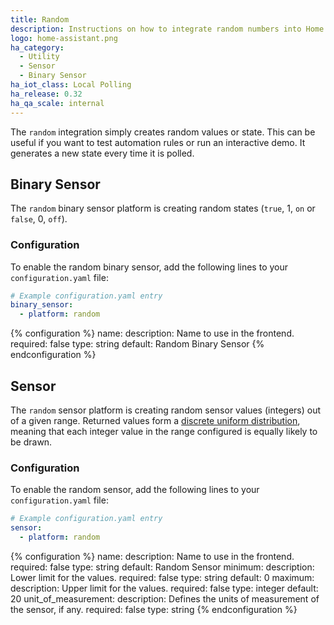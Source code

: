 ```yaml
---
title: Random
description: Instructions on how to integrate random numbers into Home Assistant.
logo: home-assistant.png
ha_category:
  - Utility
  - Sensor
  - Binary Sensor
ha_iot_class: Local Polling
ha_release: 0.32
ha_qa_scale: internal
---
```


The `random` integration simply creates random values or state. This can be useful if you want to test automation rules or run an interactive demo. It generates a new state every time it is polled.

## Binary Sensor

The `random` binary sensor platform is creating random states (`true`, 1, `on` or `false`, 0, `off`).

### Configuration

To enable the random binary sensor, add the following lines to your `configuration.yaml` file:

```yaml
# Example configuration.yaml entry
binary_sensor:
  - platform: random
```

{% configuration %}
name:
  description: Name to use in the frontend.
  required: false
  type: string
  default: Random Binary Sensor
{% endconfiguration %}

## Sensor

The `random` sensor platform is creating random sensor values (integers) out of a given range. Returned values form a [discrete uniform distribution](https://en.wikipedia.org/wiki/Discrete_uniform_distribution), meaning that each integer value in the range configured is equally likely to be drawn.

### Configuration

To enable the random sensor, add the following lines to your `configuration.yaml` file:

```yaml
# Example configuration.yaml entry
sensor:
  - platform: random
```

{% configuration %}
name:
  description: Name to use in the frontend.
  required: false
  type: string
  default: Random Sensor
minimum:
  description: Lower limit for the values.
  required: false
  type: string
  default: 0
maximum:
  description: Upper limit for the values.
  required: false
  type: integer
  default: 20
unit_of_measurement:
  description: Defines the units of measurement of the sensor, if any.
  required: false
  type: string
{% endconfiguration %}
